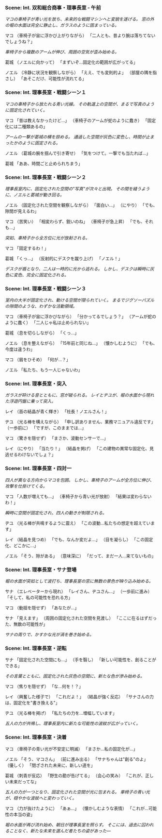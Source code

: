 ### Scene: Int. 双和総合商事・理事長室 - 午前

*マコの車椅子が青い光を放ち、未来的な戦闘マシンへと変貌を遂げる。*
*窓の外の堀の水面は完全に静止し、ガラスのように固まっている。*

マコ
（車椅子が宙に浮かび上がりながら）
「二人とも、昔より腕は落ちてないでしょうね？」

*車椅子から複数のアームが伸び、周囲の空気が歪み始める。*

葛城
（ノエルに向かって）
「まずいぞ...固定化の範囲が広がってる」

ノエル
（冷静に状況を観察しながら）
「ええ、でも変則的よ」
（部屋の隅を指さし）
「あそこだけ、可能性が流れてる」

### Scene: Int. 理事長室・戦闘シーン１

*マコの車椅子から放たれる青い光線。*
*その軌道上の空間が、まるで写真のように固定化されていく。*

マコ
「昔は教えなかったけど...」
（車椅子のアームが蛇のように蠢き）
「固定化には二種類あるの」

*アームの一撃が葛城の横を掠める。*
*通過した空間が灰色に変色し、時間が止まったかのように固定される。*

ノエル
（葛城の腕を掴んで引き寄せ）
「気をつけて。一撃でも当たれば...」

葛城
「ああ、時間ごと止められちまう」

### Scene: Int. 理事長室・戦闘シーン２

*理事長室内に、固定化された空間の"写真"が次々と出現。*
*その間を縫うように、ノエルと葛城が動き回る。*

ノエル
（固定化された空間を観察しながら）
「面白い...」
（にやり）
「でも、隙間が見えるわ」

マコ
（苦笑い）
「相変わらず、鋭いのね」
（車椅子が急上昇）
「でも、それも...」

*突如、車椅子から全方位に光が放射される。*

マコ
「固定するわ！」

葛城
「くっ...」
（反射的にデスクを蹴り上げ）
「ノエル！」

*デスクが盾となり、二人は一時的に光から逃れる。*
*しかし、デスクは瞬時に灰色に変色、完全に固定化される。*

### Scene: Int. 理事長室・戦闘シーン３

*室内の大半が固定化され、動ける空間が限られていく。*
*まるでジグソーパズルの隙間のような、わずかな活動領域。*

マコ
（車椅子が宙に浮かびながら）
「分かってるでしょう？」
（アームが蛇のように蠢く）
「二人じゃ私は止められない」

葛城
（息を切らしながら）
「くっ...」

ノエル
（息を整えながら）
「15年前と同じね...」
（懐かしむように）
「でも、今度は違うわ」

マコ
（眉をひそめ）
「何が...？」

ノエル
「私たち、もう一人じゃないわ」

### Scene: Int. 理事長室・突入

*ガラスが砕ける音とともに、窓が破られる。*
*レイとヂユが、堀の水面から現れた浮遊円盤に乗って突入。*

レイ
（首の結晶が青く輝き）
「社長！ノエルさん！」

ヂユ
（光る棒を構えながら）
「申し訳ありません、業務マニュアル違反です」
（一歩前に）
「ですが、このままでは...」

マコ
（驚きを隠せず）
「まさか、波動センサーで...」

レイ
（にやり）
「当たり！」
（結晶を掲げ）
「この建物の異常な固定化、見逃せるわけないでしょ？」

### Scene: Int. 理事長室・四対一

*四人が異なる方向からマコを包囲。*
*しかし、車椅子のアームが全方位に伸び、攻撃を仕掛けてくる。*

マコ
「人数が増えても...」
（車椅子から青い光が放射）
「結果は変わらないわ！」

*瞬時に空間が固定化され、四人の動きが制限される。*

ヂユ
（光る棒が共鳴するように震え）
「この波動...私たちの想定を超えています」

レイ
（結晶を見つめ）
「でも、なんか変だよ...」
（目を凝らし）
「この固定化、どこかに...」

ノエル
「そう、隙がある」
（意味深に）
「だって、まだ一人...来てないもの」

### Scene: Int. 理事長室・サナ登場

*堀の水面が突如として波打ち、理事長室の窓に無数の景色が映り込み始める。*

サナ
（エレベーターから現れ）
「レイさん、ヂユさん...」
（一歩前に進み）
「そして、私の可能性を恐れる方」

マコ
（動揺を隠せず）
「あなたが...」

サナ
「見えます」
（周囲の固定化された空間を見渡し）
「ここに在るはずだった、無数の可能性が」

*サナの周りで、かすかな光が渦を巻き始める。*

### Scene: Int. 理事長室・逆転

サナ
「固定化された空間にも...」
（手を翳し）
「新しい可能性を、創ることができる」

*その言葉とともに、固定化された灰色の空間に、新たな色が滲み始める。*

マコ
（焦りを隠せず）
「な...何を！？」

レイ
（興奮した様子で）
「これだよ！」
（結晶が強く反応）
「サナさんの力は、固定化を"書き換える"」

ヂユ
（光る棒を掲げ）
「私たちの力を...増幅しています」

*五人の力が共鳴し、理事長室内に新たな可能性の波紋が広がっていく。*

### Scene: Int. 理事長室・決着

マコ
（車椅子の青い光が不安定に明滅）
「まさか...私の固定化が...」

ノエル
「そう、マコさん」
（前に進み出る）
「サナちゃんは"創る"のよ」
（優しく）
「閉ざされた未来に、新しい道を」

葛城
（刺青が反応）
「野生の勘が告げてる」
（会心の笑み）
「これが、正しい未来だってな」

*五人の力が一つとなり、固定化された空間が光に包まれる。*
*車椅子の青い光が、穏やかな波紋へと変わっていく。*

マコ
（力が抜けたように）
「あぁ...」
（懐かしむような表情）
「これが...可能性の本当の姿」

*堀の水面が再び流れ始め、朝日が理事長室を照らす。*
*そこには、過去に囚われることなく、新たな未来を選んだ者たちの姿があった―*